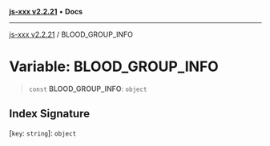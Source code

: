 [**js-xxx v2.2.21**](../README.md) • **Docs**

***

[js-xxx v2.2.21](../README.md) / BLOOD\_GROUP\_INFO

# Variable: BLOOD\_GROUP\_INFO

> `const` **BLOOD\_GROUP\_INFO**: `object`

## Index Signature

 \[`key`: `string`\]: `object`
